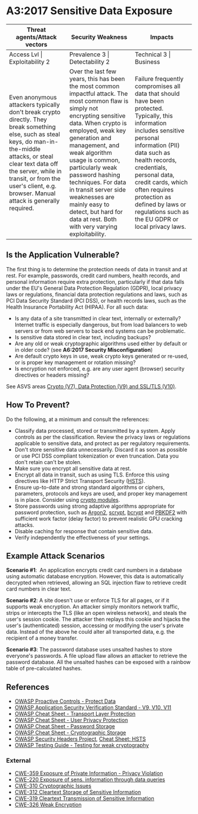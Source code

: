 # A3:2017 Sensitive Data Exposure

| Threat agents/Attack vectors | Security Weakness           | Impacts               |
| -- | -- | -- |
| Access Lvl \| Exploitability 2 | Prevalence 3 \| Detectability 2 | Technical 3 \| Business |
| Even anonymous attackers typically don't break crypto directly. They break something else, such as steal keys, do man-in-the-middle attacks, or steal clear text data off the server, while in transit, or from the user's client, e.g. browser. Manual attack is generally required. | Over the last few years, this has been the most common impactful attack. The most common flaw is simply not encrypting sensitive data. When crypto is employed, weak key generation and management, and weak algorithm usage is common, particularly weak password hashing techniques. For data in transit server side weaknesses are mainly easy to detect, but hard for data at rest. Both with very varying exploitability. | Failure frequently compromises all data that should have been protected. Typically, this information includes sensitive personal information (PII) data such as health records, credentials, personal data, credit cards, which often requires protection as defined by laws or regulations such as the EU GDPR or local privacy laws. |

## Is the Application Vulnerable?

The first thing is to determine the protection needs of data in transit and at rest. For example, passwords, credit card numbers, health records, and personal information require extra protection, particularly if that data falls under the EU's General Data Protection Regulation (GDPR), local privacy laws or regulations, financial data protection regulations and laws, such as PCI Data Security Standard (PCI DSS), or health records laws, such as the Health Insurance Portability Act (HIPAA). For all such data:

* Is any data of a site transmitted in clear text, internally or externally? Internet traffic is especially dangerous, but from load balancers to web servers or from web servers to back end systems can be problematic.
* Is sensitive data stored in clear text, including backups?
* Are any old or weak cryptographic algorithms used either by default or in older code? (see **A6:2017 Security Misconfiguration**)
* Are default crypto keys in use, weak crypto keys generated or re-used, or is proper key management or rotation missing?
* Is encryption not enforced, e.g. are any user agent (browser) security directives or headers missing?

See ASVS areas [Crypto (V7), Data Protection (V9) and SSL/TLS (V10)](https://www.owasp.org/index.php/ASVS).

## How To Prevent?

Do the following, at a minimum and consult the references:

* Classify data processed, stored or transmitted by a system. Apply controls as per the classification.
Review the privacy laws or regulations applicable to sensitive data, and protect as per regulatory requirements.
* Don't store sensitive data unnecessarily. Discard it as soon as possible or use PCI DSS compliant tokenization or even truncation. Data you don't retain can't be stolen.
* Make sure you encrypt all sensitive data at rest.
* Encrypt all data in transit, such as using TLS. Enforce this using directives like HTTP Strict Transport Security ([HSTS](https://www.owasp.org/index.php/HTTP_Strict_Transport_Security_Cheat_Sheet)).
* Ensure up-to-date and strong standard algorithms or ciphers, parameters, protocols and keys are used, and proper key management is in place. Consider using [crypto modules](https://csrc.nist.gov/projects/cryptographic-module-validation-program/validated-modules/search).
* Store passwords using strong adaptive algorithms appropriate for password protection, such as [Argon2](https://www.cryptolux.org/index.php/Argon2), [scrypt](https://wikipedia.org/wiki/Scrypt), [bcrypt](https://wikipedia.org/wiki/Bcrypt) and [PBKDF2](https://wikipedia.org/wiki/PBKDF2) with sufficient work factor (delay factor) to prevent realistic GPU cracking attacks.
* Disable caching for response that contain sensitive data.
* Verify independently the effectiveness of your settings.

## Example Attack Scenarios

**Scenario #1**:  An application encrypts credit card numbers in a database using automatic database encryption. However, this data is automatically decrypted when retrieved, allowing an SQL injection flaw to retrieve credit card numbers in clear text. 

**Scenario #2**: A site doesn't use or enforce TLS for all pages, or if it supports weak encryption. An attacker simply monitors network traffic, strips or intercepts the TLS (like an open wireless network), and steals the user's session cookie. The attacker then replays this cookie and hijacks the user's (authenticated) session, accessing or modifying the user's private data. Instead of the above he could alter all transported data, e.g. the recipient of a money transfer.

**Scenario #3**: The password database uses unsalted hashes to store everyone's passwords. A file upload flaw allows an attacker to retrieve the password database. All the unsalted hashes can be exposed with a rainbow table of pre-calculated hashes.

## References

* [OWASP Proactive Controls - Protect Data](https://www.owasp.org/index.php/OWASP_Proactive_Controls#7:_Protect_Data)
* [OWASP Application Security Verification Standard - V9, V10, V11](https://www.owasp.org/index.php/Category:OWASP_Application_Security_Verification_Standard_Project)
* [OWASP Cheat Sheet - Transport Layer Protection](https://www.owasp.org/index.php/Transport_Layer_Protection_Cheat_Sheet)
* [OWASP Cheat Sheet - User Privacy Protection](https://www.owasp.org/index.php/User_Privacy_Protection_Cheat_Sheet)
* [OWASP Cheat Sheet - Password Storage](https://www.owasp.org/index.php/Password_Storage_Cheat_Sheet)
* [OWASP Cheat Sheet - Cryptographic Storage](https://www.owasp.org/index.php/Cryptographic_Storage_Cheat_Sheet)
* [OWASP Security Headers Project](https://www.owasp.org/index.php/OWASP_Secure_Headers_Project), [Cheat Sheet: HSTS](https://www.owasp.org/index.php/HTTP_Strict_Transport_Security_Cheat_Sheet)
* [OWASP Testing Guide - Testing for weak cryptography](https://www.owasp.org/index.php/Testing_for_weak_Cryptography)

### External

* [CWE-359 Exposure of Private Information - Privacy Violation](https://cwe.mitre.org/data/definitions/359.html)
* [CWE-220 Exposure of sens. information through data queries](https://cwe.mitre.org/data/definitions/220.html)
* [CWE-310 Cryptographic Issues](https://cwe.mitre.org/data/definitions/310.html)
* [CWE-312 Cleartext Storage of Sensitive Information](https://cwe.mitre.org/data/definitions/312.html)
* [CWE-319 Cleartext Transmission of Sensitive Information](https://cwe.mitre.org/data/definitions/319.html)
* [CWE-326 Weak Encryption](https://cwe.mitre.org/data/definitions/326.html)
